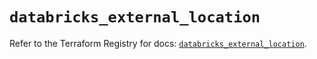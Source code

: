 # `databricks_external_location`

Refer to the Terraform Registry for docs: [`databricks_external_location`](https://registry.terraform.io/providers/databricks/databricks/1.38.0/docs/resources/external_location).
